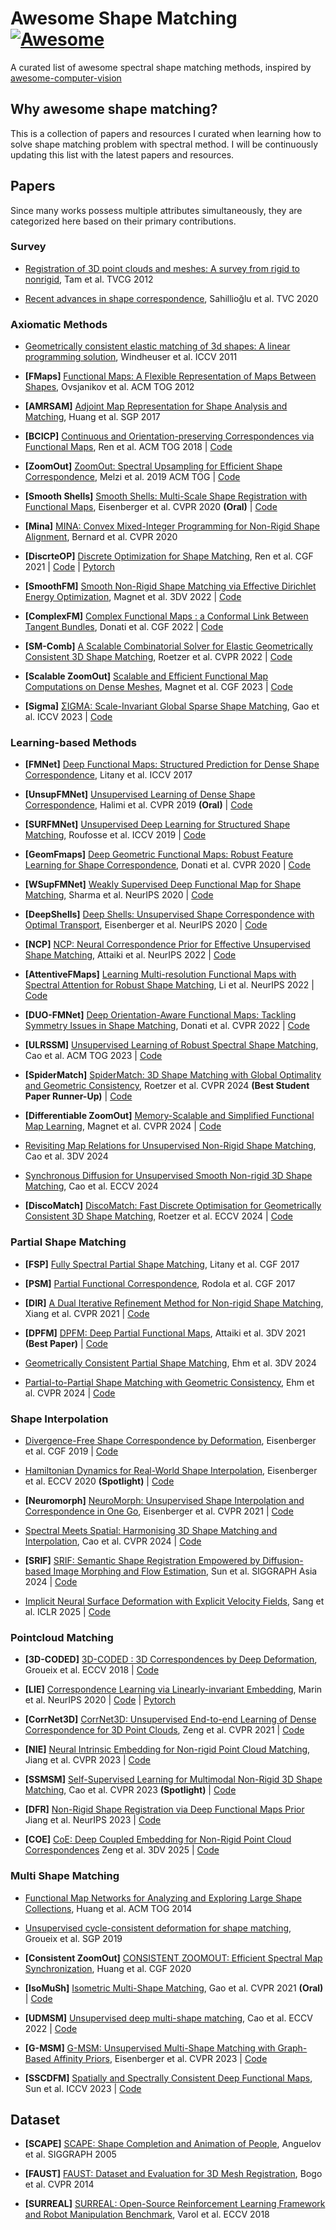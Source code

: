 # Awesome Shape Matching [![Awesome](https://cdn.rawgit.com/sindresorhus/awesome/d7305f38d29fed78fa85652e3a63e154dd8e8829/media/badge.svg)](https://github.com/sindresorhus/awesome)
A curated list of awesome spectral shape matching methods, inspired by [awesome-computer-vision](https://github.com/jbhuang0604/awesome-computer-vision/tree/master)

## Why awesome shape matching?

This is a collection of papers and resources I curated when learning how to solve shape matching problem with spectral method. I will be continuously updating this list with the latest papers and resources.

## Papers

Since many works possess multiple attributes simultaneously, they are categorized here based on their primary contributions.

### Survey

- [Registration of 3D point clouds and meshes: A survey from rigid to nonrigid](https://orca.cardiff.ac.uk/id/eprint/47333/1/ROSIN%20registration%20of%203d%20point%20clouds%20and%20meshes.pdf), Tam et al. TVCG 2012

- [Recent advances in shape correspondence](https://user.ceng.metu.edu.tr/~ys/pubs/corsurvey-tvcj20.pdf), Sahillioğlu et al. TVC 2020

### Axiomatic Methods

- [Geometrically consistent elastic matching of 3d shapes: A linear programming solution](https://frank-r-schmidt.de/Publications/2011/WSSC11/WSSC-iccv11.pdf), Windheuser et al. ICCV 2011 

- **[FMaps]** [Functional Maps: A Flexible Representation of Maps Between Shapes](https://www.cs.princeton.edu/~mmerrell/functional_maps.pdf), Ovsjanikov et al. ACM TOG 2012

- **[AMRSAM]** [Adjoint Map Representation for Shape Analysis and Matching](https://www.lix.polytechnique.fr/~maks/papers/adjoint_map_paper.pdf), Huang et al. SGP 2017
- **[BCICP]** [Continuous and Orientation-preserving Correspondences via Functional Maps](https://dl.acm.org/doi/pdf/10.1145/3272127.3275040), Ren et al. ACM TOG 2018 | [Code](https://github.com/llorz/SGA18_orientation_BCICP_code) 
- **[ZoomOut]** [ZoomOut: Spectral Upsampling for Efficient Shape Correspondence](https://arxiv.org/pdf/1904.07865), Melzi et al. 2019 ACM TOG | [Code](https://github.com/llorz/SGA19_zoomOut)

- **[Smooth Shells]** [Smooth Shells: Multi-Scale Shape Registration with Functional Maps](https://openaccess.thecvf.com/content_CVPR_2020/papers/Eisenberger_Smooth_Shells_Multi-Scale_Shape_Registration_With_Functional_Maps_CVPR_2020_paper.pdf), Eisenberger et al. CVPR 2020 **(Oral)** | [Code](https://github.com/marvin-eisenberger/smooth-shells)

- **[Mina]** [MINA: Convex Mixed-Integer Programming for Non-Rigid Shape Alignment](https://openaccess.thecvf.com/content_CVPR_2020/papers/Bernard_MINA_Convex_Mixed-Integer_Programming_for_Non-Rigid_Shape_Alignment_CVPR_2020_paper.pdf), Bernard et al. CVPR 2020 

- **[DiscrteOP]** [Discrete Optimization for Shape Matching](https://www.lix.polytechnique.fr/~maks/papers/SGP21_DiscMapOpt.pdf), Ren et al. CGF 2021 | [Code](https://github.com/llorz/SGP21_discreteOptimization) | [Pytorch](https://github.com/RobinMagnet/SmoothFunctionalMaps)

- **[SmoothFM]** [Smooth Non-Rigid Shape Matching via Effective Dirichlet Energy Optimization](https://arxiv.org/pdf/2210.02870), Magnet et al. 3DV 2022 | [Code](https://github.com/RobinMagnet/SmoothFunctionalMaps)

- **[ComplexFM]** [Complex Functional Maps : a Conformal Link Between Tangent Bundles](https://arxiv.org/pdf/2112.09546), Donati et al. CGF 2022 | [Code](https://github.com/nicolasdonati/QMaps)

- **[SM-Comb]** [A Scalable Combinatorial Solver for Elastic Geometrically Consistent 3D Shape Matching](https://arxiv.org/pdf/2204.12805), Roetzer et al. CVPR 2022 | [Code](https://github.com/paul0noah/sm-comb)

- **[Scalable ZoomOut]** [Scalable and Efficient Functional Map Computations on Dense Meshes](https://hal.science/hal-04352328/file/ScalableFmaps_EG2023_cmp%20%281%29.pdf), Magnet et al. CGF 2023 | [Code](https://github.com/RobinMagnet/Scalable_FM)

- **[Sigma]** [ΣIGMA: Scale-Invariant Global Sparse Shape Matching](https://cvg.cit.tum.de/_media/members/gaom/sigma-6kb.pdf), Gao et al. ICCV 2023 | [Code](https://github.com/maolingao/SIGMA)


### Learning-based Methods

- **[FMNet]** [Deep Functional Maps: Structured Prediction for Dense Shape Correspondence](https://cvg.cit.tum.de/_media/spezial/bib/litany-iccv17.pdf), Litany et al. ICCV 2017

- **[UnsupFMNet]** [Unsupervised Learning of Dense Shape Correspondence](https://openaccess.thecvf.com/content_CVPR_2019/papers/Halimi_Unsupervised_Learning_of_Dense_Shape_Correspondence_CVPR_2019_paper.pdf), Halimi et al. CVPR 2019 **(Oral)** | [Code](https://github.com/OshriHalimi/unsupervised_learning_of_dense_shape_correspondence)

- **[SURFMNet]** [Unsupervised Deep Learning for Structured Shape Matching](https://openaccess.thecvf.com/content_ICCV_2019/papers/Roufosse_Unsupervised_Deep_Learning_for_Structured_Shape_Matching_ICCV_2019_paper.pdf), Roufosse et al. ICCV 2019 | [Code](https://github.com/LIX-shape-analysis/SURFMNet)

- **[GeomFmaps]** [Deep Geometric Functional Maps: Robust Feature Learning for Shape Correspondence](https://openaccess.thecvf.com/content_CVPR_2020/papers/Donati_Deep_Geometric_Functional_Maps_Robust_Feature_Learning_for_Shape_Correspondence_CVPR_2020_paper.pdf), Donati et al. CVPR 2020 | [Code](https://github.com/LIX-shape-analysis/GeomFmaps)

- **[WSupFMNet]** [Weakly Supervised Deep Functional Map for Shape Matching](https://proceedings.neurips.cc/paper/2020/file/dfb84a11f431c62436cfb760e30a34fe-Paper.pdf), Sharma et al. NeurIPS 2020 | [Code](https://github.com/bach-zouk/Weakly-supervised-Deep-Functional-map)

- **[DeepShells]** [Deep Shells: Unsupervised Shape Correspondence with Optimal Transport](https://proceedings.neurips.cc/paper_files/paper/2020/file/769c3bce651ce5feaa01ce3b75986420-Paper.pdf), Eisenberger et al. NeurIPS 2020 | [Code](https://github.com/marvin-eisenberger/deep-shells)

- **[NCP]** [NCP: Neural Correspondence Prior for Effective Unsupervised Shape Matching](https://proceedings.neurips.cc/paper_files/paper/2022/file/b95c7e24501f5d1dddbc5e8526cda7ae-Paper-Conference.pdf), Attaiki et al. NeurIPS 2022 | [Code](https://github.com/pvnieo/NCP)

- **[AttentiveFMaps]** [Learning Multi-resolution Functional Maps with Spectral Attention for Robust Shape Matching](https://arxiv.org/pdf/2210.06373), Li et al. NeurIPS 2022 | [Code](https://github.com/craigleili/AttentiveFMaps)

- **[DUO-FMNet]** [Deep Orientation-Aware Functional Maps: Tackling Symmetry Issues in Shape Matching](https://www.lix.polytechnique.fr/~maks/papers/CVPR22_DeepCompFmaps.pdf), Donati et al. CVPR 2022 | [Code](https://github.com/nicolasdonati/DUO-FM)

- **[ULRSSM]** [Unsupervised Learning of Robust Spectral Shape Matching](https://dongliangcao.github.io/assets/pdf/dongliang2023siggraph.pdf), Cao et al. ACM TOG 2023 | [Code](https://github.com/dongliangcao/unsupervised-learning-of-robust-spectral-shape-matching)

- **[SpiderMatch]** [SpiderMatch: 3D Shape Matching with Global Optimality and Geometric Consistency](https://dongliangcao.github.io/assets/pdf/dongliang2024cvpr.pdf), Roetzer et al. CVPR 2024 **(Best Student Paper Runner-Up)** | [Code](https://github.com/paul0noah/spider-match?tab=readme-ov-file)

- **[Differentiable ZoomOut]** [Memory-Scalable and Simplified Functional Map Learning](https://arxiv.org/pdf/2404.00330), Magnet et al. CVPR 2024 | [Code](https://github.com/RobinMagnet/SimplifiedFmapsLearning)

- [Revisiting Map Relations for Unsupervised Non-Rigid Shape Matching](https://dongliangcao.github.io/assets/pdf/dongliang20243dv.pdf), Cao et al. 3DV 2024

- [Synchronous Diffusion for Unsupervised Smooth Non-rigid 3D Shape Matching](https://dongliangcao.github.io/assets/pdf/dongliang2024eccv.pdf), Cao et al. ECCV 2024 

- **[DiscoMatch]** [DiscoMatch: Fast Discrete Optimisation for Geometrically Consistent 3D Shape Matching](https://arxiv.org/pdf/2310.08230), Roetzer et al. ECCV 2024 | [Code](https://github.com/paul0noah/disco-match)

### Partial Shape Matching

- **[FSP]** [Fully Spectral Partial Shape Matching](https://cvg.cit.tum.de/_media/spezial/bib/litany-eg17.pdf), Litany et al. CGF 2017


- **[PSM]** [Partial Functional Correspondence](https://arxiv.org/pdf/1506.05274), Rodola et al. CGF 2017

- **[DIR]** [A Dual Iterative Refinement Method for Non-rigid Shape Matching](https://openaccess.thecvf.com/content/CVPR2021/papers/Xiang_A_Dual_Iterative_Refinement_Method_for_Non-Rigid_Shape_Matching_CVPR_2021_paper.pdf), Xiang et al. CVPR 2021 | [Code](https://github.com/ruixiang440/Dual_Iterative_Refinement_Method)

- **[DPFM]** [DPFM: Deep Partial Functional Maps](https://arxiv.org/pdf/2110.09994), Attaiki et al. 3DV 2021 **(Best Paper)** | [Code](https://github.com/pvnieo/DPFM)

- [Geometrically Consistent Partial Shape Matching](https://arxiv.org/pdf/2309.05013), Ehm et al. 3DV 2024

- [Partial-to-Partial Shape Matching with Geometric Consistency](https://openaccess.thecvf.com/content/CVPR2024/papers/Ehm_Partial-to-Partial_Shape_Matching_with_Geometric_Consistency_CVPR_2024_paper.pdf), Ehm et al. CVPR 2024 | [Code](https://github.com/vikiehm/gc-ppsm)

### Shape Interpolation
- [Divergence-Free Shape Correspondence by Deformation](https://cvg.cit.tum.de/_media/spezial/bib/eisenberger2019divfree.pdf), Eisenberger et al. CGF 2019 | [Code](https://github.com/marvin-eisenberger/hamiltonian-interpolation)

- [Hamiltonian Dynamics for Real-World Shape Interpolation](https://arxiv.org/pdf/2004.05199), Eisenberger et al. ECCV 2020 **(Spotlight)** | [Code](https://github.com/marvin-eisenberger/hamiltonian-interpolation)

- **[Neuromorph]** [NeuroMorph: Unsupervised Shape Interpolation and Correspondence in One Go](https://arxiv.org/pdf/2106.09431), Eisenberger et al. CVPR 2021 | [Code](https://github.com/facebookresearch/neuromorph)

- [Spectral Meets Spatial: Harmonising 3D Shape Matching and Interpolation](https://dongliangcao.github.io/assets/pdf/dongliang2024cvpr.pdf), Cao et al. CVPR 2024 | [Code](https://github.com/dongliangcao/Spectral-Meets-Spatial)

- **[SRIF]** [SRIF: Semantic Shape Registration Empowered by Diffusion-based Image Morphing and Flow Estimation](https://dl.acm.org/doi/pdf/10.1145/3680528.3687567), Sun et al. SIGGRAPH Asia 2024 | [Code](https://github.com/rqhuang88/SRIF)
- [Implicit Neural Surface Deformation with Explicit Velocity Fields](https://arxiv.org/pdf/2501.14038), Sang et al. ICLR 2025 | [Code](https://github.com/Sangluisme/Implicit-surf-Deformation)

### Pointcloud Matching

- **[3D-CODED]** [3D-CODED : 3D Correspondences by Deep
Deformation](https://openaccess.thecvf.com/content_ECCV_2018/papers/Thibault_Groueix_Shape_correspondences_from_ECCV_2018_paper.pdf), Groueix et al. ECCV 2018 | [Code](https://github.com/ThibaultGROUEIX/3D-CODED)

- **[LIE]** [Correspondence Learning via Linearly-invariant Embedding](https://proceedings.neurips.cc/paper_files/paper/2020/file/11953163dd7fb12669b41a48f78a29b6-Paper.pdf), Marin et al. NeurIPS 2020 | [Code](https://github.com/riccardomarin/Diff-FMaps) | [Pytorch](https://github.com/riccardomarin/Diff-FMAPs-PyTorch)

- **[CorrNet3D]** [CorrNet3D: Unsupervised End-to-end Learning of Dense Correspondence
for 3D Point Clouds](https://openaccess.thecvf.com/content/CVPR2021/papers/Zeng_CorrNet3D_Unsupervised_End-to-End_Learning_of_Dense_Correspondence_for_3D_Point_CVPR_2021_paper.pdf), Zeng et al. CVPR 2021 | [Code](https://github.com/ZENGYIMING-EAMON/CorrNet3D)

- **[NIE]** [Neural Intrinsic Embedding for Non-rigid Point Cloud Matching](https://openaccess.thecvf.com/content/CVPR2023/papers/Jiang_Neural_Intrinsic_Embedding_for_Non-Rigid_Point_Cloud_Matching_CVPR_2023_paper.pdf), Jiang et al. CVPR 2023 | [Code](https://github.com/rqhuang88/Neural-Intrinsic-Embedding)

- **[SSMSM]** [Self-Supervised Learning for Multimodal Non-Rigid 3D Shape Matching](https://openaccess.thecvf.com/content/CVPR2023/papers/Cao_Self-Supervised_Learning_for_Multimodal_Non-Rigid_3D_Shape_Matching_CVPR_2023_paper.pdf), Cao et al. CVPR 2023 **(Spotlight)** | [Code](https://github.com/dongliangcao/Self-Supervised-Multimodal-Shape-Matching)

- **[DFR]** [Non-Rigid Shape Registration via Deep Functional Maps Prior](https://arxiv.org/pdf/2311.04494) Jiang et al. NeurIPS 2023 | [Code](https://github.com/rqhuang88/DFR)

- **[COE]** [CoE: Deep Coupled Embedding for Non-Rigid Point Cloud Correspondences](https://arxiv.org/pdf/2412.05557) Zeng et al. 3DV 2025 | [Code](https://github.com/zenghjian/coe?tab=readme-ov-file)
### Multi Shape Matching

- [Functional Map Networks for Analyzing and Exploring Large Shape Collections](https://graphics.stanford.edu/courses/cs233-18-spring/ReferencedPapers/hwg-fmnaelsc-14.pdf), Huang et al. ACM TOG 2014

- [Unsupervised cycle-consistent deformation for shape matching](https://arxiv.org/pdf/1907.03165), Groueix et al. SGP 2019

- **[Consistent ZoomOut]** [CONSISTENT ZOOMOUT: Efficient Spectral Map Synchronization](https://www.lix.polytechnique.fr/~maks/papers/ConsistentZoomOut_SGP2020_compressed.pdf), Huang et al. CGF 2020 


- **[IsoMuSh]** [Isometric Multi-Shape Matching](https://openaccess.thecvf.com/content/CVPR2021/papers/Gao_Isometric_Multi-Shape_Matching_CVPR_2021_paper.pdf), Gao et al. CVPR 2021 **(Oral)** | [Code](https://github.com/maolingao/IsoMuSh)

- **[UDMSM]** [Unsupervised deep multi-shape matching](https://arxiv.org/pdf/2207.09610), Cao et al. ECCV 2022 | [Code](https://github.com/dongliangcao/Unsupervised-Deep-Multi-Shape-Matching)

- **[G-MSM]** [G-MSM: Unsupervised Multi-Shape Matching with Graph-Based Affinity Priors](https://openaccess.thecvf.com/content/CVPR2023/papers/Eisenberger_G-MSM_Unsupervised_Multi-Shape_Matching_With_Graph-Based_Affinity_Priors_CVPR_2023_paper.pdf), Eisenberger et al. CVPR 2023 | [Code](https://github.com/marvin-eisenberger/gmsm-matching)

- **[SSCDFM]** [Spatially and Spectrally Consistent Deep Functional Maps](https://openaccess.thecvf.com/content/ICCV2023/papers/Sun_Spatially_and_Spectrally_Consistent_Deep_Functional_Maps_ICCV_2023_paper.pdf), Sun et al. ICCV 2023 | [Code](https://github.com/rqhuang88/Spatially-and-Spectrally-Consistent-Deep-Functional-Maps)


## Dataset
- **[SCAPE]** [SCAPE: Shape Completion and Animation of People](https://robots.stanford.edu/papers/anguelov.shapecomp.pdf), Anguelov et al. SIGGRAPH 2005

- **[FAUST]** [FAUST: Dataset and Evaluation for 3D Mesh Registration](http://faust.is.tue.mpg.de/), Bogo et al. CVPR 2014

- **[SURREAL]** [SURREAL: Open-Source Reinforcement Learning Framework and Robot Manipulation Benchmark](https://www.di.ens.fr/willow/research/surreal/), Varol et al. ECCV 2018

